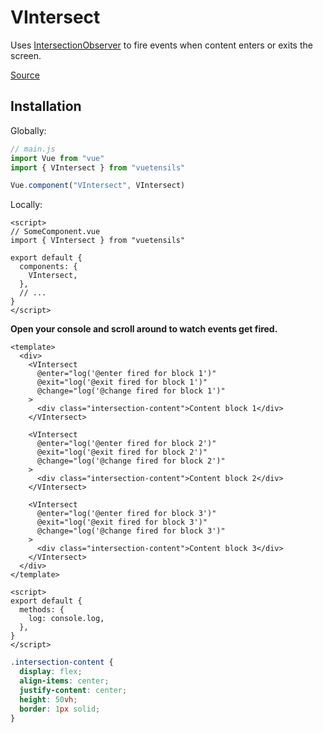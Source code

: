 # VIntersect

Uses [IntersectionObserver](https://developer.mozilla.org/en-US/docs/Web/API/IntersectionObserver) to fire events when content enters or exits the screen.

[Source](https://github.com/Stegosource/vuetensils/blob/master/src/components/VIntersect/VIntersect.vue)

## Installation

Globally:

```js
// main.js
import Vue from "vue"
import { VIntersect } from "vuetensils"

Vue.component("VIntersect", VIntersect)
```

Locally:

```vue
<script>
// SomeComponent.vue
import { VIntersect } from "vuetensils"

export default {
  components: {
    VIntersect,
  },
  // ...
}
</script>
```

**Open your console and scroll around to watch events get fired.**

```vue live
<template>
  <div>
    <VIntersect
      @enter="log('@enter fired for block 1')"
      @exit="log('@exit fired for block 1')"
      @change="log('@change fired for block 1')"
    >
      <div class="intersection-content">Content block 1</div>
    </VIntersect>

    <VIntersect
      @enter="log('@enter fired for block 2')"
      @exit="log('@exit fired for block 2')"
      @change="log('@change fired for block 2')"
    >
      <div class="intersection-content">Content block 2</div>
    </VIntersect>

    <VIntersect
      @enter="log('@enter fired for block 3')"
      @exit="log('@exit fired for block 3')"
      @change="log('@change fired for block 3')"
    >
      <div class="intersection-content">Content block 3</div>
    </VIntersect>
  </div>
</template>

<script>
export default {
  methods: {
    log: console.log,
  },
}
</script>
```

```css
.intersection-content {
  display: flex;
  align-items: center;
  justify-content: center;
  height: 50vh;
  border: 1px solid;
}
```

